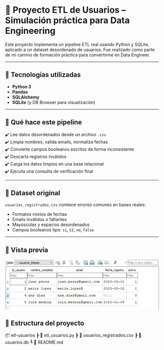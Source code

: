# 🚀 Proyecto ETL de Usuarios – Simulación práctica para Data Engineering

Este proyecto implementa un pipeline ETL real usando Python y SQLite, aplicado a un dataset desordenado de usuarios. Fue realizado como parte de mi camino de formación práctica para convertirme en Data Engineer.

---

## 🔧 Tecnologías utilizadas

- **Python 3**
- **Pandas**
- **SQLAlchemy**
- **SQLite** (y DB Browser para visualización)

---

## 🧠 Qué hace este pipeline

✔️ Lee datos desordenados desde un archivo `.csv`  
✔️ Limpia nombres, valida emails, normaliza fechas  
✔️ Convierte campos booleanos escritos de forma inconsistente  
✔️ Descarta registros inválidos  
✔️ Carga los datos limpios en una base relacional  
✔️ Ejecuta una consulta de verificación final

---

## 🧪 Dataset original

`usuarios_registrados.csv` contiene errores comunes en bases reales:
- Formatos mixtos de fechas
- Emails inválidos o faltantes
- Mayúsculas y espacios desordenados
- Campos booleanos tipo: `sí`, `SI`, `no`, `false`

---

## 📸 Vista previa

![captura](screen.jpg)

## 📁 Estructura del proyecto
📦 etl-usuarios
┣ 📄 etl_usuarios.py
┣ 📄 usuarios_registrados.csv
┣ 📄 usuarios.db
┗ 📄 README.md
